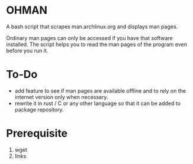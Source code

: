 <!--- Readme for A bash script --->
# OHMAN

A bash script that scrapes man.archlinux.org and displays man pages. 

Ordinary man pages can only be accessed if you have that software installed. The script helps you to read the man pages of the program even before you run it. 

# To-Do 

- add feature to see if man pages are available offline and to rely on the internet version only when necessary. 
- rewrite it in rust / C or any other language so that it can be added to package repository. 

# Prerequisite 

1. wget
2. links
